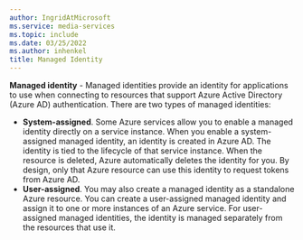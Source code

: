 ```yaml
---
author: IngridAtMicrosoft
ms.service: media-services
ms.topic: include
ms.date: 03/25/2022
ms.author: inhenkel
title: Managed Identity
---
```


**Managed identity** - Managed identities provide an identity for applications to use when connecting to resources that support Azure Active Directory (Azure AD) authentication. There are two types of managed identities:

- **System-assigned**. Some Azure services allow you to enable a managed identity directly on a service instance. When you enable a system-assigned managed identity, an identity is created in Azure AD. The identity is tied to the lifecycle of that service instance. When the resource is deleted, Azure automatically deletes the identity for you. By design, only that Azure resource can use this identity to request tokens from Azure AD.
- **User-assigned**. You may also create a managed identity as a standalone Azure resource. You can create a user-assigned managed identity and assign it to one or more instances of an Azure service. For user-assigned managed identities, the identity is managed separately from the resources that use it.
